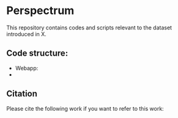 # Perspectrum 

This repository contains codes and scripts relevant to the dataset introduced in X. 

## Code structure: 

 - Webapp: 
 - 


## Citation 

Please cite the following work if you want to refer to this work: 
```
```